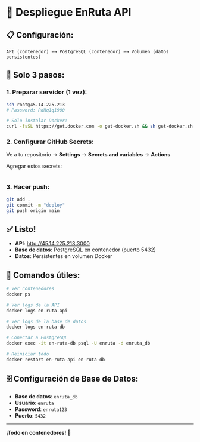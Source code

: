 # 🚀 Despliegue EnRuta API

## 📋 Configuración:

```
API (contenedor) ←→ PostgreSQL (contenedor) ←→ Volumen (datos persistentes)
```

## 🎯 **Solo 3 pasos:**

### **1. Preparar servidor (1 vez):**
```bash
ssh root@45.14.225.213
# Password: RdRq1q1900

# Solo instalar Docker:
curl -fsSL https://get.docker.com -o get-docker.sh && sh get-docker.sh
```

### **2. Configurar GitHub Secrets:**
Ve a tu repositorio → **Settings** → **Secrets and variables** → **Actions**

Agregar estos secrets:
```

```

### **3. Hacer push:**
```bash
git add .
git commit -m "deploy"
git push origin main
```

## ✅ **Listo!**

- **API**: http://45.14.225.213:3000
- **Base de datos**: PostgreSQL en contenedor (puerto 5432)
- **Datos**: Persistentes en volumen Docker

## 🔧 **Comandos útiles:**

```bash
# Ver contenedores
docker ps

# Ver logs de la API
docker logs en-ruta-api

# Ver logs de la base de datos
docker logs en-ruta-db

# Conectar a PostgreSQL
docker exec -it en-ruta-db psql -U enruta -d enruta_db

# Reiniciar todo
docker restart en-ruta-api en-ruta-db
```

## 🗄️ **Configuración de Base de Datos:**

- **Base de datos**: `enruta_db`
- **Usuario**: `enruta`
- **Password**: `enruta123`
- **Puerto**: `5432`

---

**¡Todo en contenedores! 🐳** 